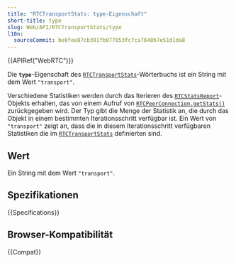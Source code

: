 ```yaml
---
title: "RTCTransportStats: type-Eigenschaft"
short-title: type
slug: Web/API/RTCTransportStats/type
l10n:
  sourceCommit: be0fee87cb391fb077053fc7ca7640b7e51d1da8
---
```


{{APIRef("WebRTC")}}

Die **`type`**-Eigenschaft des [`RTCTransportStats`](/de/docs/Web/API/RTCTransportStats)-Wörterbuchs ist ein String mit dem Wert `"transport"`.

Verschiedene Statistiken werden durch das Iterieren des [`RTCStatsReport`](/de/docs/Web/API/RTCStatsReport)-Objekts erhalten, das von einem Aufruf von [`RTCPeerConnection.getStats()`](/de/docs/Web/API/RTCPeerConnection/getStats) zurückgegeben wird. Der Typ gibt die Menge der Statistik an, die durch das Objekt in einem bestimmten Iterationsschritt verfügbar ist. Ein Wert von `"transport"` zeigt an, dass die in diesem Iterationsschritt verfügbaren Statistiken die im [`RTCTransportStats`](/de/docs/Web/API/RTCTransportStats) definierten sind.

## Wert

Ein String mit dem Wert `"transport"`.

## Spezifikationen

{{Specifications}}

## Browser-Kompatibilität

{{Compat}}
